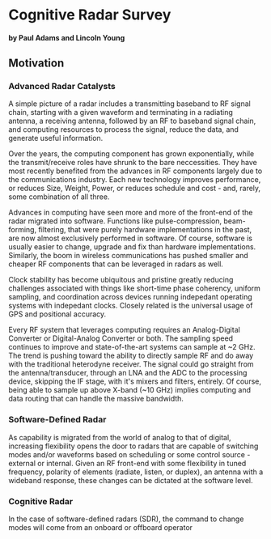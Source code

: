 # Cognitive Radar Survey
#### by Paul Adams and Lincoln Young

## Motivation
### Advanced Radar Catalysts

A simple picture of a radar includes a transmitting baseband to RF signal chain, starting with a given waveform and terminating in a radiating antenna, a receiving antenna, followed by an RF to baseband signal chain, and computing resources to process the signal, reduce the data, and generate useful information.

Over the years, the computing component has grown exponentially, while the transmit/receive roles have shrunk to the bare neccessities. They have most recently benefited from the advances in RF components largely due to the communications industry. Each new technology improves performance, or reduces Size, Weight, Power, or reduces schedule and cost - and, rarely, some combination of all three.

Advances in computing have seen more and more of the front-end of the radar migrated into software. Functions like pulse-compression, beam-forming, filtering, that were purely hardware implementations in the past, are now almost exclusively performed in software. Of course, software is usually easier to change, upgrade and fix than hardware implementations. Similarly, the boom in wireless communications has pushed smaller and cheaper RF components that can be leveraged in radars as well.

Clock stability has become ubiquitous and pristine greatly reducing challenges associated with things like short-time phase coherency, uniform sampling, and coordination across devices running indepedant operating systems with indepedant clocks. Closely related is the universal usage of GPS and positional accuracy.

Every RF system that leverages computing requires an Analog-Digital Converter or Digital-Analog Converter or both. The sampling speed continues to improve and state-of-the-art systems can sample at ~2 GHz. The trend is pushing toward the ability to directly sample RF and do away with the traditional heterodyne receiver. The signal could go straight from the antenna/transducer, through an LNA and the ADC to the processing device, skipping the IF stage, with it's mixers and filters, entirely. Of course, being able to sample up above X-band (~10 GHz) implies computing and data routing that can handle the massive bandwidth.


### Software-Defined Radar

As capability is migrated from the world of analog to that of digital, increasing flexibility opens the door to radars that are capable of switching modes and/or waveforms based on scheduling or some control source - external or internal. Given an RF front-end with some flexibility in tuned frequency, polarity of elements (radiate, listen, or duplex), an antenna with a wideband response, these changes can be dictated at the software level.

### Cognitive Radar
In the case of software-defined radars (SDR), the command to change modes will come from an onboard or offboard operator

